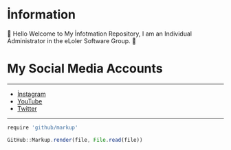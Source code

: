 # İnformation
🌈 Hello Welcome to My İnfotmation Repository, I am an Individual Administrator in the eLoler Software Group. 👑

# My Social Media Accounts
-----
* [İnstagram](https://www.instagram.com/simsek.erdem25/?hl=tr)
* [YouTube](https://www.youtube.com/channel/UCDXw8bTRZA78aBjh2VTnZ8Q?view_as=subscriber)
* [Twitter](https://twitter.com/ErdemSimsek00)
-----


```js
require 'github/markup'

GitHub::Markup.render(file, File.read(file))
```
